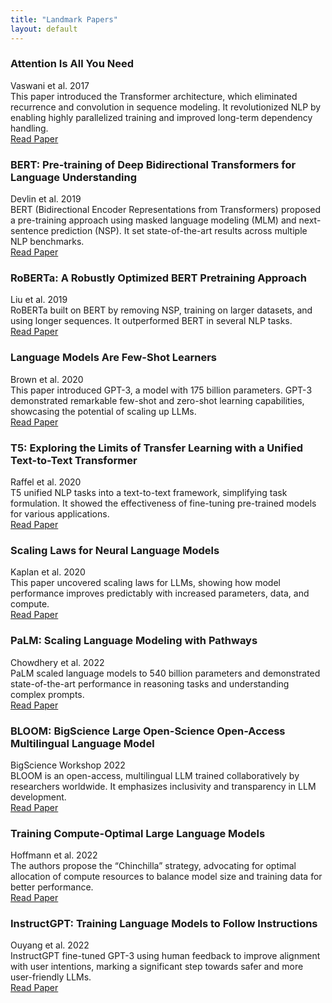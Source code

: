 ```yaml
---
title: "Landmark Papers"
layout: default
---
```


<h3 id="attention-is-all-you-need">Attention Is All You Need</h3>
<p>Vaswani et al. 2017<br />
This paper introduced the Transformer architecture, which eliminated
recurrence and convolution in sequence modeling. It revolutionized NLP
by enabling highly parallelized training and improved long-term
dependency handling.<br />
<a href="https://arxiv.org/pdf/1706.03762">Read Paper</a></p>
<h3
id="bert-pre-training-of-deep-bidirectional-transformers-for-language-understanding">BERT:
Pre-training of Deep Bidirectional Transformers for Language
Understanding</h3>
<p>Devlin et al. 2019<br />
BERT (Bidirectional Encoder Representations from Transformers) proposed
a pre-training approach using masked language modeling (MLM) and
next-sentence prediction (NSP). It set state-of-the-art results across
multiple NLP benchmarks.<br />
<a href="https://arxiv.org/pdf/1810.04805">Read Paper</a></p>
<h3 id="roberta-a-robustly-optimized-bert-pretraining-approach">RoBERTa:
A Robustly Optimized BERT Pretraining Approach</h3>
<p>Liu et al. 2019<br />
RoBERTa built on BERT by removing NSP, training on larger datasets, and
using longer sequences. It outperformed BERT in several NLP tasks.<br />
<a href="https://arxiv.org/pdf/1907.11692">Read Paper</a></p>
<h3 id="language-models-are-few-shot-learners">Language Models Are
Few-Shot Learners</h3>
<p>Brown et al. 2020<br />
This paper introduced GPT-3, a model with 175 billion parameters. GPT-3
demonstrated remarkable few-shot and zero-shot learning capabilities,
showcasing the potential of scaling up LLMs.<br />
<a href="https://arxiv.org/pdf/2005.14165">Read Paper</a></p>
<h3
id="t5-exploring-the-limits-of-transfer-learning-with-a-unified-text-to-text-transformer">T5:
Exploring the Limits of Transfer Learning with a Unified Text-to-Text
Transformer</h3>
<p>Raffel et al. 2020<br />
T5 unified NLP tasks into a text-to-text framework, simplifying task
formulation. It showed the effectiveness of fine-tuning pre-trained
models for various applications.<br />
<a href="https://arxiv.org/pdf/1910.10683">Read Paper</a></p>
<h3 id="scaling-laws-for-neural-language-models">Scaling Laws for Neural
Language Models</h3>
<p>Kaplan et al. 2020<br />
This paper uncovered scaling laws for LLMs, showing how model
performance improves predictably with increased parameters, data, and
compute.<br />
<a href="https://arxiv.org/pdf/2001.08361">Read Paper</a></p>
<h3 id="palm-scaling-language-modeling-with-pathways">PaLM: Scaling
Language Modeling with Pathways</h3>
<p>Chowdhery et al. 2022<br />
PaLM scaled language models to 540 billion parameters and demonstrated
state-of-the-art performance in reasoning tasks and understanding
complex prompts.<br />
<a href="https://arxiv.org/pdf/2204.02311">Read Paper</a></p>
<h3
id="bloom-bigscience-large-open-science-open-access-multilingual-language-model">BLOOM:
BigScience Large Open-Science Open-Access Multilingual Language
Model</h3>
<p>BigScience Workshop 2022<br />
BLOOM is an open-access, multilingual LLM trained collaboratively by
researchers worldwide. It emphasizes inclusivity and transparency in LLM
development.<br />
<a href="https://arxiv.org/pdf/2211.05100">Read Paper</a></p>
<h3 id="training-compute-optimal-large-language-models">Training
Compute-Optimal Large Language Models</h3>
<p>Hoffmann et al. 2022<br />
The authors propose the “Chinchilla” strategy, advocating for optimal
allocation of compute resources to balance model size and training data
for better performance.<br />
<a href="https://arxiv.org/pdf/2203.15556">Read Paper</a></p>
<h3
id="instructgpt-training-language-models-to-follow-instructions">InstructGPT:
Training Language Models to Follow Instructions</h3>
<p>Ouyang et al. 2022<br />
InstructGPT fine-tuned GPT-3 using human feedback to improve alignment
with user intentions, marking a significant step towards safer and more
user-friendly LLMs.<br />
<a href="https://arxiv.org/pdf/2203.02155">Read Paper</a></p>
